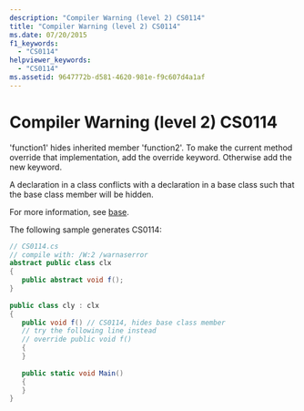```yaml
---
description: "Compiler Warning (level 2) CS0114"
title: "Compiler Warning (level 2) CS0114"
ms.date: 07/20/2015
f1_keywords: 
  - "CS0114"
helpviewer_keywords: 
  - "CS0114"
ms.assetid: 9647772b-d581-4620-981e-f9c607d4a1af
---
```

# Compiler Warning (level 2) CS0114

'function1' hides inherited member 'function2'. To make the current method override that implementation, add the override keyword. Otherwise add the new keyword.  
  
 A declaration in a class conflicts with a declaration in a base class such that the base class member will be hidden.  
  
 For more information, see [base](../language-reference/keywords/base.md).  
  
 The following sample generates CS0114:  
  
```csharp  
// CS0114.cs  
// compile with: /W:2 /warnaserror  
abstract public class clx  
{  
   public abstract void f();  
}  
  
public class cly : clx  
{  
   public void f() // CS0114, hides base class member  
   // try the following line instead  
   // override public void f()  
   {  
   }  
  
   public static void Main()  
   {  
   }  
}  
```
